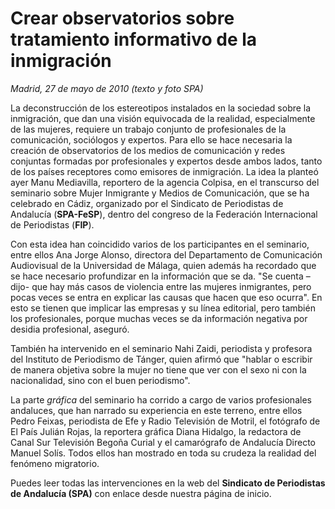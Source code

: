 # Crear observatorios sobre tratamiento informativo de la inmigración

*Madrid, 27 de mayo de 2010 (texto y foto SPA)*

La deconstrucción de los estereotipos instalados en la sociedad sobre la inmigración, que dan una visión equivocada de la realidad, especialmente de las mujeres, requiere un trabajo conjunto de profesionales de la comunicación, sociólogos y expertos. Para ello se hace necesaria la creación de observatorios de los medios de comunicación y redes conjuntas formadas por profesionales y expertos desde ambos lados, tanto de los países receptores como emisores de inmigración. La idea la planteó ayer Manu Mediavilla, reportero de la agencia Colpisa, en el transcurso del seminario sobre Mujer Inmigrante y Medios de Comunicación, que se ha celebrado en Cádiz, organizado por el Sindicato de Periodistas de Andalucía (**SPA-FeSP**), dentro del congreso de la Federación Internacional de Periodistas (**FIP**).

Con esta idea han coincidido varios de los participantes en el seminario, entre ellos Ana Jorge Alonso, directora del Departamento de Comunicación Audiovisual de la Universidad de Málaga, quien además ha recordado que se hace necesario profundizar en la información que se da. "Se cuenta –dijo- que hay más casos de violencia entre las mujeres inmigrantes, pero pocas veces se entra en explicar las causas que hacen que eso ocurra". En esto se tienen que implicar las empresas y su línea editorial, pero también los profesionales, porque muchas veces se da información negativa por desidia profesional, aseguró.

También ha intervenido en el seminario Nahi Zaidi, periodista y profesora del Instituto de Periodismo de Tánger, quien afirmó que "hablar o escribir de manera objetiva sobre la mujer no tiene que ver con el sexo ni con la nacionalidad, sino con el buen periodismo".

La parte *gráfica* del seminario ha corrido a cargo de varios profesionales andaluces, que han narrado su experiencia en este terreno, entre ellos Pedro Feixas, periodista de Efe y Radio Televisión de Motril, el fotógrafo de El País Julián Rojas, la reportera gráfica Diana Hidalgo, la redactora de Canal Sur Televisión Begoña Curial y el camarógrafo de Andalucía Directo Manuel Solís. Todos ellos han mostrado en toda su crudeza la realidad del fenómeno migratorio.

Puedes leer todas las intervenciones en la web del **Sindicato de Periodistas de Andalucía (SPA)** con enlace desde nuestra página de inicio.
